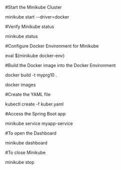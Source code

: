 #Start the Minikube Cluster

minikube start --driver=docker

#Verify Minikube status

minikube status

#Configure Docker Environment for Minikube

eval $(minikube docker-env)

#Build the Docker image into the Docker Environment

docker build -t myprg10 .

docker images

#Create the YAML file

kubectl create -f kuber.yaml

#Access the Spring Boot app

minikube service myapp-service

#To open the Dashboard

minikube dashboard

#To close Minikube

minikube stop
